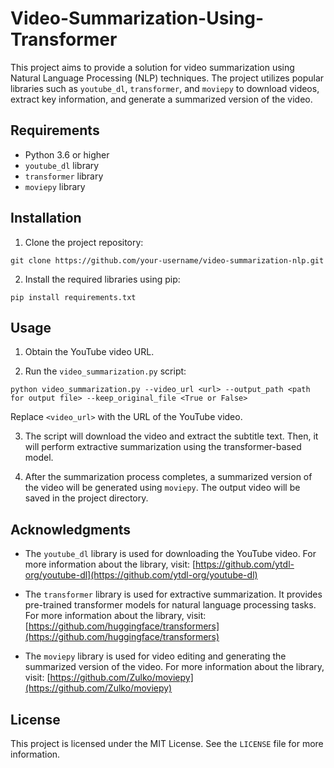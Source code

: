 # Video-Summarization-Using-Transformer

This project aims to provide a solution for video summarization using Natural Language Processing (NLP) techniques. The project utilizes popular libraries such as `youtube_dl`, `transformer`, and `moviepy` to download videos, extract key information, and generate a summarized version of the video.

## Requirements

- Python 3.6 or higher
- `youtube_dl` library
- `transformer` library
- `moviepy` library

## Installation

1. Clone the project repository:

```
git clone https://github.com/your-username/video-summarization-nlp.git
```

2. Install the required libraries using pip:

```
pip install requirements.txt
```

## Usage

1. Obtain the YouTube video URL.

2. Run the `video_summarization.py` script:

```
python video_summarization.py --video_url <url> --output_path <path for output file> --keep_original_file <True or False>
```

Replace `<video_url>` with the URL of the YouTube video.

3. The script will download the video and extract the subtitle text. Then, it will perform extractive summarization using the transformer-based model.

4. After the summarization process completes, a summarized version of the video will be generated using `moviepy`. The output video will be saved in the project directory.

## Acknowledgments

- The `youtube_dl` library is used for downloading the YouTube video. For more information about the library, visit: [https://github.com/ytdl-org/youtube-dl](https://github.com/ytdl-org/youtube-dl)

- The `transformer` library is used for extractive summarization. It provides pre-trained transformer models for natural language processing tasks. For more information about the library, visit: [https://github.com/huggingface/transformers](https://github.com/huggingface/transformers)

- The `moviepy` library is used for video editing and generating the summarized version of the video. For more information about the library, visit: [https://github.com/Zulko/moviepy](https://github.com/Zulko/moviepy)

## License

This project is licensed under the MIT License. See the `LICENSE` file for more information.
